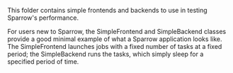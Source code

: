 This folder contains simple frontends and backends to use in testing Sparrow's performance.

For users new to Sparrow, the SimpleFrontend and SimpleBackend classes provide a good minimal example of what a Sparrow application looks like. The SimpleFrontend launches jobs with a fixed number of tasks at a fixed period; the SimpleBackend runs the tasks, which simply sleep for a specified period of time.
